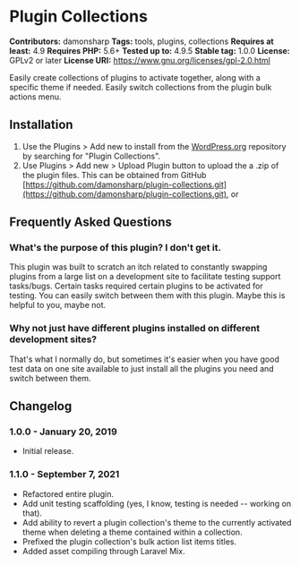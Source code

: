 # Plugin Collections #
**Contributors:** damonsharp
**Tags:** tools, plugins, collections
**Requires at least:** 4.9
**Requires PHP:** 5.6+
**Tested up to:** 4.9.5
**Stable tag:** 1.0.0
**License:** GPLv2 or later
**License URI:** https://www.gnu.org/licenses/gpl-2.0.html

Easily create collections of plugins to activate together, along with a specific theme if needed. Easily switch collections from the plugin bulk actions menu.

## Installation ##

1. Use the Plugins > Add new to install from the [WordPress.org](https://wordpress.org) repository by searching for "Plugin Collections".
2. Use Plugins > Add new > Upload Plugin button to upload the a .zip of the plugin files. This can be obtained from GitHub [https://github.com/damonsharp/plugin-collections.git](https://github.com/damonsharp/plugin-collections.git), or

## Frequently Asked Questions ##

### What's the purpose of this plugin? I don't get it. ###

This plugin was built to scratch an itch related to constantly swapping plugins from a large list on a development site to
facilitate testing support tasks/bugs. Certain tasks required certain plugins to be activated for testing. You can easily switch between them with this plugin.
Maybe this is helpful to you, maybe not.

### Why not just have different plugins installed on different development sites? ###

That's what I normally do, but sometimes it's easier when you have good test data on one site available to just install all the plugins you need
and switch between them.


## Changelog ##

### 1.0.0 - January 20, 2019 ###
* Initial release.

### 1.1.0 - September 7, 2021 ###
* Refactored entire plugin.
* Add unit testing scaffolding (yes, I know, testing is needed -- working on that).
* Add ability to revert a plugin collection's theme to the currently activated theme when deleting a theme contained within a collection.
* Prefixed the plugin collection's bulk action list items titles.
* Added asset compiling through Laravel Mix.
